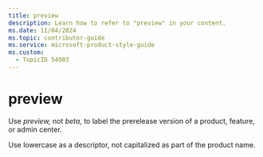 ```yaml
---
title: preview
description: Learn how to refer to "preview" in your content.
ms.date: 11/04/2024
ms.topic: contributor-guide
ms.service: microsoft-product-style-guide
ms.custom:
  - TopicID 54903
---
```



# preview

Use *preview,* not *beta,* to label the prerelease version of a product, feature, or admin center.

Use lowercase as a descriptor, not capitalized as part of the product name.